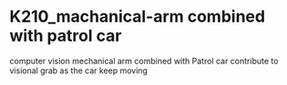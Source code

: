# K210_machanical-arm combined with patrol car
computer vision mechanical arm combined with Patrol car contribute to visional grab as the car keep moving
